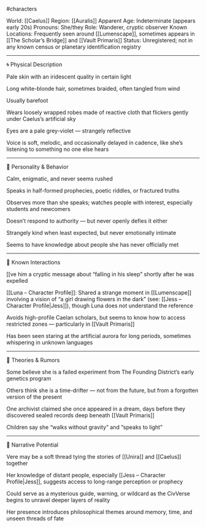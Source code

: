 #characters 

World: [[Caelus]]
Region: [[Auralis]]
Apparent Age: Indeterminate (appears early 20s)
Pronouns: She/they
Role: Wanderer, cryptic observer
Known Locations: Frequently seen around [[Lumenscape]], sometimes appears in [[The Scholar’s Bridge]] and [[Vault Primaris]]
Status: Unregistered; not in any known census or planetary identification registry


---

🌀 Physical Description

Pale skin with an iridescent quality in certain light

Long white-blonde hair, sometimes braided, often tangled from wind

Usually barefoot

Wears loosely wrapped robes made of reactive cloth that flickers gently under Caelus’s artificial sky

Eyes are a pale grey-violet — strangely reflective

Voice is soft, melodic, and occasionally delayed in cadence, like she’s listening to something no one else hears



---

🧠 Personality & Behavior

Calm, enigmatic, and never seems rushed

Speaks in half-formed prophecies, poetic riddles, or fractured truths

Observes more than she speaks; watches people with interest, especially students and newcomers

Doesn’t respond to authority — but never openly defies it either

Strangely kind when least expected, but never emotionally intimate

Seems to have knowledge about people she has never officially met



---

💬 Known Interactions

[[ve him a cryptic message about “falling in his sleep” shortly after he was expelled

[[Luna – Character Profile]]: Shared a strange moment in [[Lumenscape]] involving a vision of “a girl drawing flowers in the dark” (see: [[Jess – Character Profile|Jess]]), though Luna does not understand the reference

Avoids high-profile Caelan scholars, but seems to know how to access restricted zones — particularly in [[Vault Primaris]]

Has been seen staring at the artificial aurora for long periods, sometimes whispering in unknown languages



---

🧩 Theories & Rumors

Some believe she is a failed experiment from The Founding District’s early genetics program

Others think she is a time-drifter — not from the future, but from a forgotten version of the present

One archivist claimed she once appeared in a dream, days before they discovered sealed records deep beneath [[Vault Primaris]]

Children say she “walks without gravity” and “speaks to light”



---

🌌 Narrative Potential

Vere may be a soft thread tying the stories of [[Unira]] and [[Caelus]] together

Her knowledge of distant people, especially [[Jess – Character Profile|Jess]], suggests access to long-range perception or prophecy

Could serve as a mysterious guide, warning, or wildcard as the CivVerse begins to unravel deeper layers of reality

Her presence introduces philosophical themes around memory, time, and unseen threads of fate